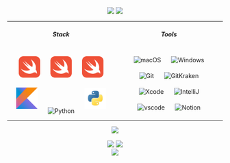 <!--
**baekteun/baekteun** is a ✨ _special_ ✨ repository because its `README.md` (this file) appears on your GitHub profile.

Here are some ideas to get you started:

- 🔭 I’m currently working on ...
- 🌱 I’m currently learning ...
- 👯 I’m looking to collaborate on ...
- 🤔 I’m looking for help with ...
- 💬 Ask me about ...
- 📫 How to reach me: ...
- 😄 Pronouns: ...
- ⚡ Fun fact: ...
-->

<!--
![Cópia de Sem nome](https://user-images.githubusercontent.com/71510774/132281653-d5084b01-e7df-442c-b30c-1d02c692e25f.gif)
[![GitHub LuciLua](https://img.shields.io/github/followers/LuciLua?label=follow&style=social)](https://github.com/LuciLua)ﾠ
![header](https://capsule-render.vercel.app/api?type=slice&color=auto&height=150&section=header&text=BAEKTEUN&fontSize=90)
![baekteun's github stats](https://github-readme-stats.vercel.app/api?username=baekteun&theme=radical&show_icons=true)
![TOP Langs](https://github-readme-stats.vercel.app/api/top-langs/?username=baekteun&layout=compact&thema=merko) -->

<div align="center">
  <!--<img src="https://user-images.githubusercontent.com/71510774/132281653-d5084b01-e7df-442c-b30c-1d02c692e25f.gif"/>-->
  <!--<img src="https://capsule-render.vercel.app/api?type=slice&color=auto&height=150&section=header&text=BAEKTEUN&fontSize=90"/>-->
  
  <img src="https://github-readme-stats.vercel.app/api?username=baekteun&theme=radical&show_icons=true" style="width:50%;"/>
  <img src="https://github-readme-stats.vercel.app/api/top-langs/?username=baekteun&layout=compact&thema=merko" style="width:42%;"/>
  
  
  
  <table>
  <tr>
    <td valign="top" width=50%>
      <div align="center">
        <h6> <b> Stack </b> </h6>
      </div>
      <div align="center">
        <img style="margin: 10px" alt="Swift" height="50" src="https://raw.githubusercontent.com/github/explore/e94815998e4e0713912fed477a1f346ec04c3da2/topics/swift/swift.png"/>
        <img style="margin: 10px" alt="Swift" height="50" src="https://raw.githubusercontent.com/github/explore/e94815998e4e0713912fed477a1f346ec04c3da2/topics/swift/swift.png"/>
        <img style="margin: 10px" alt="Swift" height="50" src="https://raw.githubusercontent.com/github/explore/e94815998e4e0713912fed477a1f346ec04c3da2/topics/swift/swift.png"/>
        <img style="margin: 10px" alt="Kotlin" height="50" src="https://raw.githubusercontent.com/github/explore/e94815998e4e0713912fed477a1f346ec04c3da2/topics/kotlin/kotlin.png"/>
        <!--<img style="margin: 10px" alt="Kotlin" height="50" src="https://raw.githubusercontent.com/github/explore/80688e429a7d4ef2fca1e82350fe8e3517d3494d/topics/react/react.png"/>-->
        <img style="margin: 10px" alt="Python" height="50" src="https://user-images.githubusercontent.com/74440939/134772614-272a1176-448d-4ba0-8596-781174f1d171.png"/>
        <img style="margin: 10px" alt="Python" height="50" src="https://raw.githubusercontent.com/github/explore/e94815998e4e0713912fed477a1f346ec04c3da2/topics/python/python.png"/>
      </div>
    </td>
    <td valign="top" width="50%">
        <div align="center">
                <h6><b>Tools</b></h6>
            </div>
        <div align="center"> 
          <img style="margin: 10px" src="https://user-images.githubusercontent.com/74440939/134772887-3ade7096-8390-4370-8e01-fae73c7d32d5.png" alt="macOS" height="50" /> 
            <img style="margin: 10px" src="https://upload.wikimedia.org/wikipedia/commons/thumb/5/5f/Windows_logo_-_2012.svg/1024px-Windows_logo_-_2012.svg.png" alt="Windows" height="50" /> 
          <img style="margin: 10px" src="https://profilinator.rishav.dev/skills-assets/git-scm-icon.svg" alt="Git" height="50" /> 
          <img style="margin: 10px" src="https://user-images.githubusercontent.com/74440939/134781969-1c7d1bc4-182e-44c6-a019-aa4087103841.png" alt="GitKraken" height="50" />
          <img style="margin: 10px" src="https://user-images.githubusercontent.com/74440939/138584116-de708ae9-4c0e-4420-921f-b44f9ae44aa9.png" alt="Xcode" height="50" />
          <img style="margin: 10px" src="https://user-images.githubusercontent.com/74440939/134781828-e79043cc-4f04-49c4-862b-e335f66a6a69.png" alt="IntelliJ" height="50" />
          <img style="margin: 10px" src="https://user-images.githubusercontent.com/74440939/134782348-23589f4f-f805-43c6-affe-0f4059ec58bc.png" alt="vscode" height="50" />
          <img style="margin: 10px" src="https://user-images.githubusercontent.com/74440939/134781320-486a354f-6dde-4556-82c6-241add714c2c.png" alt="Notion" height="50" />
        </div>
    </td>
  </tr>
</table>
  
<!--![swift](https://user-images.githubusercontent.com/74440939/134772099-41fc64d9-b2e3-4303-92a0-b21145d8c47e.png)-->
  
  <p>
    <img src="https://github-readme-solvedac.hyp3rflow.vercel.app/api/?handle=baekteun"/>

  </p>
  <div>
      <img src="http://mazassumnida.wtf/api/generate_badge?boj=baekteun" style="width: 43%;"/>
      <img width="49%" src="https://github-readme-streak-stats.herokuapp.com?user=baekteun&theme=tokyonight" style="width: 56%;"/>
  </div>
        <img width="99%" src="https://github-profile-trophy.vercel.app/?username=baekteun&row=1&theme=darkhub"/>

  
  <!--![hyp3rflow's solved.ac stats](https://github-readme-solvedac.hyp3rflow.vercel.app/api/?handle=baekteun)
  [![solved.ac tier](http://mazassumnida.wtf/api/generate_badge?boj=baekteun)](https://solved.ac/kinetic27)
  <img style="margin: 10px" src="https://i.pinimg.com/originals/32/49/3a/32493aea1ed976cebf93364be225a2f8.png" alt="CI/CD" height="50"/>-->
  
  
  <!--[![Ashutosh's github activity graph](https://activity-graph.herokuapp.com/graph?username=baekteun&theme=xcode)](https://github.com/baekteun/github-readme-activity-graph)
![Snake animation](https://github.com/baekteun/baekteun/blob/output/github-contribution-grid-snake.svg)-->
  
</div>





<!-- ![hyp3rflow's solved.ac stats](https://github-readme-solvedac.hyp3rflow.vercel.app/api/?handle=baekteun)
<!-- <img src="https://img.shields.io/badge/Swift-FA7343?style=flat-square&logo=Swift&logoColor=white"/> 
<!-- [![Ashutosh's github activity graph](https://activity-graph.herokuapp.com/graph?username=baekteun&theme=xcode)](https://github.com/baekteun/github-readme-activity-graph)
![Snake animation](https://github.com/Thales-Eduardo/Thales-Eduardo/blob/output/github-contribution-grid-snake.svg) -->

